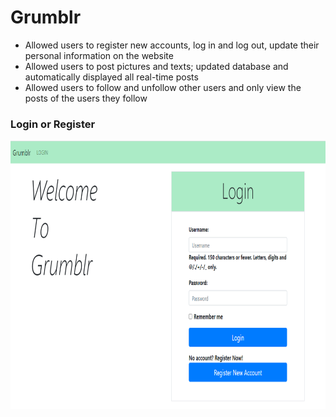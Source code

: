 # Grumblr
* Allowed users to register new accounts, log in and log out, update their personal information on the website
* Allowed users to post pictures and texts; updated database and automatically displayed all real-time posts
* Allowed users to follow and unfollow other users and only view the posts of the users they follow

### Login or Register
<img src="https://github.com/TinaCXu/Grumblr/blob/master/Readme_pics/login.png" width="800" height="430" />
